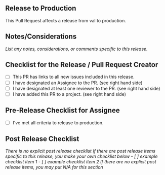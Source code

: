 ## Release to Production

This Pull Request affects a release from val to production.

## Notes/Considerations

_List any notes, considerations, or comments specific to this release._

## Checklist for the Release / Pull Request Creator

- [ ] This PR has links to all new issues included in this release.
- [ ] I have designated an Assignee to the PR. (see right hand side)
- [ ] I have designated at least one reviewer to the PR. (see right hand side)
- [ ] I have added this PR to a project. (see right hand side)

## Pre-Release Checklist for Assignee

- [ ] I've met all criteria to release to production.

## Post Release Checklist

_There is no explicit post release checklist_
_If there are post release items specific to this release, you make your own checklist below_
_- [ ] example checklist item 1_
_- [ ] example checklist item 2_
_If there are no explicit post release items, you may put N/A for this section_
